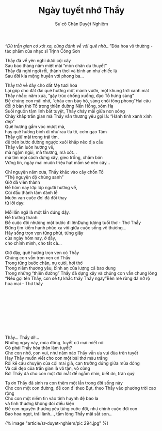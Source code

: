 ﻿---
title: Ngày tuyết nhớ Thầy
author: Sư cô Chân Duyệt Nghiêm
---

*“Dù trần gian có xót xa, cũng đành về với quê nhà…”*<span class="note">Đóa hoa vô thường - tác phẩm của nhạc sĩ Trịnh Công Sơn</span>

<div class="verse"><p>Thầy đã về yên nghỉ dưới cội cây<br/>
Sau bao tháng năm miệt mài “mòn chân du thuyết”<br/>
Thầy đã nghỉ ngơi rồi, thảnh thơi và bình an như chiếc lá <br/>
Sau đời kia mộng huyễn với phong ba…</p>

<p>Thầy trở về đây cho đất Mẹ tươi hoa<br/>
Lại góp cho đất đai quê hương một mảnh vườn, một khung trời xanh mát<br/>
Thầy nhắc: năm xưa, “gậy trúc chống xuống, đạo Tổ hưng sùng”<br/>
Để chúng con mãi nhớ, “cháu con bảo hộ, sáng chói tông phong”<span class="note">Hai câu đối ở bàn thờ Tổ trong thiền đường Nến Hồng, xóm Hạ</span><br/>
Suối nguồn tâm linh bất tuyệt, Thầy chảy mãi giữa non sông<br/>
Chảy khắp trần gian mà Thầy vẫn thương yêu gọi là: “Hành tinh xanh xinh đẹp”<br/>
Quê hương gấm vóc mượt mà,<br/>
hay quê hương bình dị như rau tía tô, cơm gạo Tám<br/>
Thầy giữ mãi trong trái tim,<br/>
để trên bước đường ngược xuôi khắp nẻo địa cầu<br/>
Thầy vẫn luôn hướng về,<br/>
mà ngậm ngùi, mà thương, mà xót…<br/>
mà tìm mọi cách dựng xây, gieo trồng, chăm bón<br/>
Vững tin, ngày mai muôn triệu hạt mầm sẽ nên cây…</p>

<p>Chí nguyện năm xưa, Thầy khắc vào cây chốn Tổ<br/>
“Thệ nguyện độ chúng sanh”<br/>
Giờ đã viên thành<br/>
Để hôm nay lớp lớp người hướng về,<br/>
Cúi đầu thành tâm đảnh lễ<br/>
Muôn vạn cuộc đời đã đổi thay<br/>
từ lời dạy:</p>

<p>Mỗi lần ngã là một lần đứng dậy.<br/>
Để trưởng thành<br/>
Để cuộc đời nhường một bước đi lên<span class="note">Dựng tượng tuổi thơ - Thơ Thầy</span><br/>
Đừng tìm kiếm hạnh phúc xa vời giữa cuộc sống vô thường… <br/>
Hãy sống trọn vẹn từng phút, từng giây<br/>
của ngày hôm nay, ở đây,<br/>
cho chính mình, cho tất cả…<br/></p>

<p>Giờ đây, quê hương trọn vẹn có Thầy<br/>
Chúng con vẫn trọn vẹn có Thầy<br/>
Trong từng bước chân, nụ cười, hơi thở<br/>
Trong niềm thương yêu, bình an của lượng cả bao dung<br/>
Trong những “thiên đường” Thầy đã dựng xây và chúng con vẫn chung lòng <br/>
“Nếu gọi tên Thầy, con sẽ tự khắc thấy Thầy ngay”<span class="note">Bên mé rừng đã nở rộ hoa mai - Thơ thầy</span></p></div>


<!-- line up with left spread -->
<div class="verse" style="padding-top: 100pt;"><p>Thầy… Thầy ơi!…<br/>
Những ngày này, mùa đông, tuyết cứ mải miết rơi <br/>
Có phải Thầy hóa thân làm tuyết?<br/>
Cho con nhớ, con vui, như năm nào Thầy vẫn ưa vui đùa trên tuyết <br/>
Hay Thầy muốn viết cho con một bài thơ màu trắng<br/>
Rồi kể câu chuyện của cội mai già, can trường đứng giữa mùa đông <br/>
Và cái đẹp của trần gian là vô tận, vô cùng<br/>
Bởi Thầy đã cho con một đôi mắt để ngắm nhìn, biết ơn, trân quý</p>

<p>Tạ ơn Thầy đã sinh ra con thêm một lần trong đời sống này<br/>
Cho con một con đường, để con đi theo Bụt, theo Thầy vào phương trời cao rộng<br/>
Cho con một niềm tin vào tình huynh đệ bao la<br/>
và tình thương không đòi điều kiện<br/>
Để con nguyện thương yêu từng cuộc đời, như chính cuộc đời con <br/>
Bao hoa ngọt, trái lành…, tấm lòng Thầy mãi sắt son…</p></div>

<div class="article-end"></div>

{% image "article/sr-duyet-nghiem/pic 294.jpg" %}
